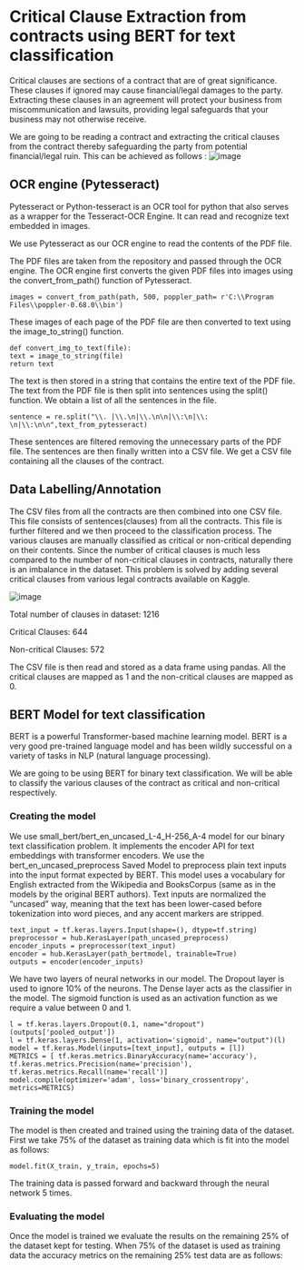 # Critical Clause Extraction from contracts using BERT for text classification

Critical clauses are sections of a contract that are of great significance. These clauses if ignored may cause financial/legal damages to the party. Extracting these clauses in an agreement will protect your business from miscommunication and lawsuits, providing legal safeguards that your business may not otherwise receive.

We are going to be reading a contract and extracting the critical clauses from the contract thereby safeguarding the party from potential financial/legal ruin. This can be achieved as follows :
![image](https://user-images.githubusercontent.com/114499776/209507161-3266d6ce-047a-4d14-acf9-8c260bb6bedc.png)

## OCR engine (Pytesseract)
Pytesseract or Python-tesseract is an OCR tool for python that also serves as a wrapper for the Tesseract-OCR Engine. It can read and recognize text embedded in images.

We use Pytesseract as our OCR engine to read the contents of the PDF file.

The PDF files are taken from the repository and passed through the OCR engine. The OCR engine first converts the given PDF files into images using the convert_from_path() function of Pytesseract.

``images = convert_from_path(path, 500, poppler_path= r'C:\\Program Files\\poppler-0.68.0\\bin')``

These images of each page of the PDF file are then converted to text using the image_to_string() function.

```
def convert_img_to_text(file):
text = image_to_string(file)
return text
```
    
The text is then stored in a string that contains the entire text of the PDF file. The text from the PDF file is then split into sentences using the split() function. We obtain a list of all the sentences in the file.

``sentence = re.split("\\. |\\.\n|\\.\n\n|\\:\n|\\: \n|\\:\n\n",text_from_pytesseract)``

These sentences are filtered removing the unnecessary parts of the PDF file. The sentences are then finally written into a CSV file. We get a CSV file containing all the clauses of the contract.

## Data Labelling/Annotation

The CSV files from all the contracts are then combined into one CSV file. This file consists of sentences(clauses) from all the contracts. This file is further filtered and we then proceed to the classification process. The various clauses are manually classified as critical or non-critical depending on their contents. Since the number of critical clauses is much less compared to the number of non-critical clauses in contracts, naturally there is an imbalance in the dataset. This problem is solved by adding several critical clauses from various legal contracts available on Kaggle.

![image](https://user-images.githubusercontent.com/114499776/209507325-07ff0991-4190-426b-afa9-fdc2f82c1d50.png)

Total number of clauses in dataset: 1216

Critical Clauses: 644

Non-critical Clauses: 572

The CSV file is then read and stored as a data frame using pandas. All the critical clauses are mapped as 1 and the non-critical clauses are mapped as 0.

## BERT Model for text classification

BERT is a powerful Transformer-based machine learning model. BERT is a very good pre-trained language model and has been wildly successful on a variety of tasks in NLP (natural language processing).

We are going to be using BERT for binary text classification. We will be able to classify the various clauses of the contract as critical and non-critical respectively.

### Creating the model

We use small_bert/bert_en_uncased_L-4_H-256_A-4 model for our binary text classification problem. It implements the encoder API for text embeddings with transformer encoders. We use the bert_en_uncased_preprocess Saved Model to preprocess plain text inputs into the input format expected by BERT. This model uses a vocabulary for English extracted from the Wikipedia and BooksCorpus (same as in the models by the original BERT authors). Text inputs are normalized the “uncased” way, meaning that the text has been lower-cased before tokenization into word pieces, and any accent markers are stripped.

```
text_input = tf.keras.layers.Input(shape=(), dtype=tf.string)
preprocessor = hub.KerasLayer(path_uncased_preprocess)
encoder_inputs = preprocessor(text_input)
encoder = hub.KerasLayer(path_bertmodel, trainable=True)
outputs = encoder(encoder_inputs)
```

We have two layers of neural networks in our model. The Dropout layer is used to ignore 10% of the neurons. The Dense layer acts as the classifier in the model. The sigmoid function is used as an activation function as we require a value between 0 and 1.

```
l = tf.keras.layers.Dropout(0.1, name="dropout")(outputs['pooled_output'])
l = tf.keras.layers.Dense(1, activation='sigmoid', name="output")(l)
model = tf.keras.Model(inputs=[text_input], outputs = [l])
METRICS = [ tf.keras.metrics.BinaryAccuracy(name='accuracy'), tf.keras.metrics.Precision(name='precision'), tf.keras.metrics.Recall(name='recall')]
model.compile(optimizer='adam', loss='binary_crossentropy', metrics=METRICS)
```

### Training the model
The model is then created and trained using the training data of the dataset. First we take 75% of the dataset as training data which is fit into the model as follows:

``model.fit(X_train, y_train, epochs=5)``

The training data is passed forward and backward through the neural network 5 times.

### Evaluating the model
Once the model is trained we evaluate the results on the remaining 25% of the dataset kept for testing. When 75% of the dataset is used as training data the accuracy metrics on the remaining 25% test data are as follows:
